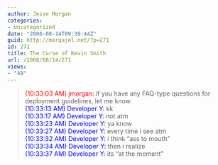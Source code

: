 ```yaml
---
author: Jesse Morgan
categories:
- Uncategorized
date: "2008-08-14T09:39:44Z"
guid: http://morgajel.net/?p=271
id: 271
title: The Curse of Kevin Smith
url: /2008/08/14/271
views:
- "49"
---
```


> <span style="color:red">(10:33:03 AM) jmorgan:</span> if you have any FAQ-type questions for deployment guidelines, let me know.  
> <span style="color:blue">(10:33:13 AM) Developer Y:</span> kk  
> <span style="color:blue">(10:33:17 AM) Developer Y:</span> not atm  
> <span style="color:blue">(10:33:23 AM) Developer Y:</span> ya know  
> <span style="color:blue">(10:33:27 AM) Developer Y:</span> every time i see atm  
> <span style="color:blue">(10:33:32 AM) Developer Y:</span> i think “ass to mouth”  
> <span style="color:blue">(10:33:34 AM) Developer Y:</span> then i realize  
> <span style="color:blue">(10:33:37 AM) Developer Y:</span> its “at the moment”